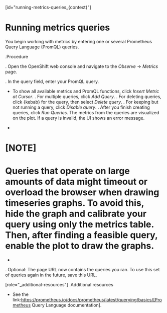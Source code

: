 [id="running-metrics-queries_{context}"]
# Running metrics queries

You begin working with metrics by entering one or several Prometheus Query Language (PromQL) queries.

.Procedure

. Open the OpenShift web console and navigate to the *Observe* -> *Metrics* page.

. In the query field, enter your PromQL query.
* To show all available metrics and PromQL functions, click *Insert Metric at Cursor*.
. For multiple queries, click *Add Query*.
. For deleting queries, click {kebab} for the query, then select *Delete query*.
. For keeping but not running a query, click *Disable query*.
. After you finish creating queries, click *Run Queries*. The metrics from the queries are visualized on the plot. If a query is invalid, the UI shows an error message.
+
# [NOTE]
# Queries that operate on large amounts of data might timeout or overload the browser when drawing timeseries graphs. To avoid this, hide the graph and calibrate your query using only the metrics table. Then, after finding a feasible query, enable the plot to draw the graphs.
+
. Optional: The page URL now contains the queries you ran. To use this set of queries again in the future, save this URL.

[role="_additional-resources"]
.Additional resources

* See the link:https://prometheus.io/docs/prometheus/latest/querying/basics/[Prometheus Query Language documentation].
